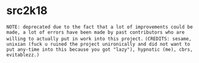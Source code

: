 # src2k18

`NOTE: deprecated due to the fact that a lot of improvements could be made, a lot of errors have been made by past contributors who are willing to actually put in work into this project.`
`(CREDITS: sesame, unixian (fuck u ruined the project unironically and did not want to put any-time into this because you got "lazy"), hypnotic (me), cbrs, evitablezz.)`

